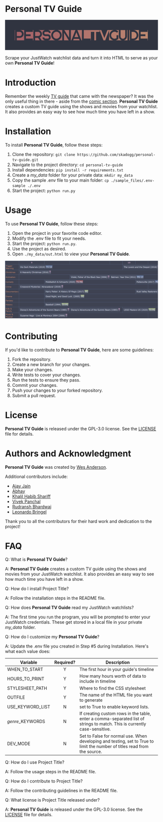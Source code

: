 # Personal TV Guide
![Personal TV Guide logo](./images/logo_text.png)

Scrape your JustWatch watchlist data and turn it into HTML to serve as your own **Personal TV Guide**! 

# Introduction
Remember the weekly [TV guide](./images/1987-TV-Featured1.jpg) that came with the newspaper? It was the only useful thing in there - aside from the [comic section](./images/tv1.jpg). **Personal TV Guide** creates a custom TV guide using the shows and movies from your watchlist. It also provides an easy way to see how much time you have left in a show.

# Installation

To install **Personal TV Guide**, follow these steps:

1. Clone the repository: `git clone https://github.com/skadogg/personal-tv-guide.git`
2. Navigate to the project directory: `cd personal-tv-guide`
3. Install dependencies: `pip install -r requirements.txt`
4. Create a *my_data* folder for your private data: `mkdir my_data`
5. Copy the sample .env file to your main folder: `cp ./sample_files/.env-sample ./.env`
6. Start the project: `python run.py`

# Usage

To use **Personal TV Guide**, follow these steps:

1. Open the project in your favorite code editor.
2. Modify the .env file to fit your needs.
3. Start the project: `python run.py`.
5. Use the project as desired.
6. Open `./my_data/out.html` to view your **Personal TV Guide**.

![screenshot](images/screenshot2024-01-29.png)

# Contributing

If you'd like to contribute to **Personal TV Guide**, here are some guidelines:

1. Fork the repository.
2. Create a new branch for your changes.
3. Make your changes.
4. Write tests to cover your changes.
5. Run the tests to ensure they pass.
6. Commit your changes.
7. Push your changes to your forked repository.
8. Submit a pull request.

# License

**Personal TV Guide** is released under the GPL-3.0 license. See the [LICENSE](./LICENSE) file for details.

# Authors and Acknowledgment

**Personal TV Guide** was created by [Wes Anderson](https://github.com/skadogg).

Additional contributors include:

- [Ajay Jain](https://github.com/code-master-ajay)
- [Abhay](https://github.com/perriDplatypus)
- [Khalil Habib Shariff](https://github.com/Khaleelhabeeb)
- [Vivek Panchal](https://github.com/TechWithVP)
- [Rudransh Bhardwaj](https://github.com/rudransh61)
- [Leonardo Bringel](https://github.com/LeonardoBringel)

Thank you to all the contributors for their hard work and dedication to the project!

<!-- # Code of Conduct

Please note that this project is released with a Contributor Code of Conduct. By participating in this project, you agree to abide by its terms. See the **[CODE_OF_CONDUCT.md](./CODE_OF_CONDUCT.md)** file for more information. -->

# FAQ

Q: What is **Personal TV Guide**?

A: **Personal TV Guide** creates a custom TV guide using the shows and movies from your JustWatch watchlist. It also provides an easy way to see how much time you have left in a show.

Q: How do I install Project Title?

A: Follow the installation steps in the README file.

Q: How does **Personal TV Guide** read my JustWatch watchlists?

A: The first time you run the program, you will be prompted to enter your JustWatch credentials. These get stored in a local file in your private *my_data* folder.

Q: How do I customize my **Personal TV Guide**?

A: Update the .env file you created in Step #5 during Installation. Here's what each value does:

| Variable | Required? | Description |
| --- | :---: | --- |
| WHEN_TO_START | Y | The first hour in your guide's timeline |
| HOURS_TO_PRINT | Y | How many hours worth of data to include in timeline |
| STYLESHEET_PATH | Y | Where to find the CSS stylesheet |
| OUTFILE | Y | The name of the HTML file you want to generate |
| USE_KEYWORD_LIST | N | set to True to enable keyword lists. |
| *genre*_KEYWORDS | N | If creating custom rows in the table, enter a comma-separated list of strings to match. This is currently case-sensitive. |
| DEV_MODE | N | Set to False for normal use. When developing and testing, set to True to limit the number of titles read from the source. |

Q: How do I use Project Title?

A: Follow the usage steps in the README file.

Q: How do I contribute to Project Title?

A: Follow the contributing guidelines in the README file.

Q: What license is Project Title released under?

A: **Personal TV Guide** is released under the GPL-3.0 license. See the [LICENSE](./LICENSE) file for details.
